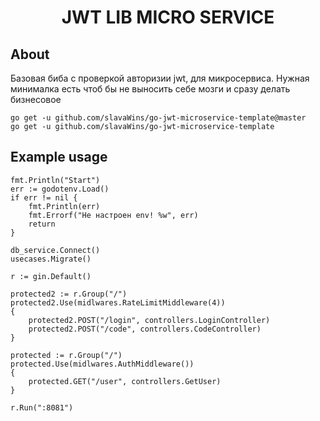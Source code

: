 <div align="center">

<h1> JWT LIB MICRO SERVICE</h1>
 
</div>
 
## About 

Базовая биба с проверкой авторизии jwt, для микросервиса. Нужная минималка есть чтоб бы не выносить себе мозги и сразу делать бизнесовое 

    go get -u github.com/slavaWins/go-jwt-microservice-template@master
    go get -u github.com/slavaWins/go-jwt-microservice-template


## Example usage 



    fmt.Println("Start")
	err := godotenv.Load()
	if err != nil {
		fmt.Println(err)
		fmt.Errorf("Не настроен env! %w", err)
		return
	}

	db_service.Connect()
	usecases.Migrate()

	r := gin.Default()

	protected2 := r.Group("/")
	protected2.Use(midlwares.RateLimitMiddleware(4))
	{
		protected2.POST("/login", controllers.LoginController)
		protected2.POST("/code", controllers.CodeController)
	}

	protected := r.Group("/")
	protected.Use(midlwares.AuthMiddleware())
	{
		protected.GET("/user", controllers.GetUser)
	}

	r.Run(":8081")
